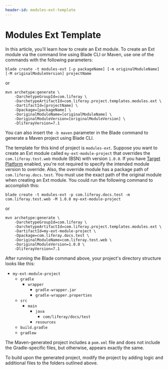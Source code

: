 ```yaml
---
header-id: modules-ext-template
---
```


# Modules Ext Template

In this article, you'll learn how to create an Ext module. To create an Ext
module via the command line using Blade CLI or Maven, use one of the commands
with the following parameters:

    blade create -t modules-ext [-p packageName] [-m originalModuleName] [-M originalModuleVersion] projectName

or

    mvn archetype:generate \
        -DarchetypeGroupId=com.liferay \
        -DarchetypeArtifactId=com.liferay.project.templates.modules.ext \
        -DartifactId=[projectName] \
        -Dpackage=[packageName] \
        -DoriginalModuleName=[originalModuleName] \
        -DoriginalModuleVersion=[originalModuleVersion] \
        -DliferayVersion=7.1

You can also insert the `-b maven` parameter in the Blade command to generate a
Maven project using Blade CLI.

The template for this kind of project is `modules-ext`. Suppose you want to
create an Ext module called `my-ext-module-project` that overrides the
`com.liferay.test.web` module (BSN) with version `1.0.0`. If you have
[Target Platform](/docs/7-1/tutorials/-/knowledge_base/t/managing-the-target-platform-for-liferay-workspace)
enabled, you're not required to specify the intended module version to override.
Also, the override module has a package path of `com.liferay.docs.test`. You
must use the exact path of the original module when creating an Ext module. You
could run the following command to accomplish this: 

    blade create -t modules-ext -p com.liferay.docs.test -m com.liferay.test.web -M 1.0.0 my-ext-module-project

or

    mvn archetype:generate \
        -DarchetypeGroupId=com.liferay \
        -DarchetypeArtifactId=com.liferay.project.templates.modules.ext \
        -DartifactId=my-ext-module-project \
        -Dpackage=com.liferay.docs.test \
        -DoriginalModuleName=com.liferay.test.web \
        -DoriginalModuleVersion=1.0.0 \
        -DliferayVersion=7.1

After running the Blade command above, your project's directory structure looks
like this:

- `my-ext-module-project`
    - `gradle`
        - `wrapper`
            - `gradle-wrapper.jar`
            - `gradle-wrapper.properties`
    - `src`
        - `main`
            - `java`
                - `com/liferay/docs/test`
            - `resources`
    - `build.gradle`
    - `gradlew`

The Maven-generated project includes a `pom.xml` file and does not include the
Gradle-specific files, but otherwise, appears exactly the same.

To build upon the generated project, modify the project by adding logic and
additional files to the folders outlined above.
